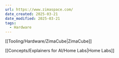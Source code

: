 ```yaml
---
url: https://www.zimaspace.com/
date_created: 2025-03-21
date_modified: 2025-03-21
tags:
  - Hardware
---
```

[[Tooling/Hardware/ZimaCube|ZimaCube]]

[[Concepts/Explainers for AI/Home Labs|Home Labs]]

